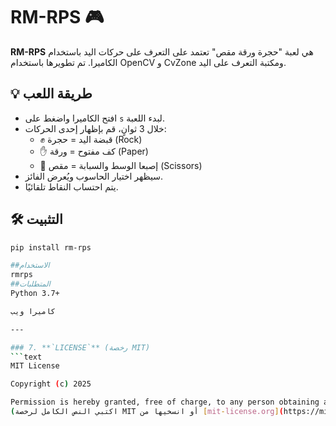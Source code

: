 # RM-RPS 🎮

**RM-RPS** هي لعبة "حجرة ورقة مقص" تعتمد على التعرف على حركات اليد باستخدام الكاميرا. تم تطويرها باستخدام OpenCV و CvZone ومكتبة التعرف على اليد.

## 💡 طريقة اللعب

- افتح الكاميرا واضغط على `s` لبدء اللعبة.
- خلال 3 ثوانٍ، قم بإظهار إحدى الحركات:
  - ✊ قبضة اليد = حجرة (Rock)
  - ✋ كف مفتوح = ورقة (Paper)
  - 🤞 إصبعا الوسط والسبابة = مقص (Scissors)
- سيظهر اختيار الحاسوب ويُعرض الفائز.
- يتم احتساب النقاط تلقائيًا.

## 🛠️ التثبيت

```bash
pip install rm-rps

##الاستخدام
rmrps
##المتطلبات
Python 3.7+

كاميرا ويب

---

### 7. **`LICENSE`** (رخصة MIT)
```text
MIT License

Copyright (c) 2025

Permission is hereby granted, free of charge, to any person obtaining a copy...
(اكتبي النص الكامل لرخصة MIT أو انسخيها من [mit-license.org](https://mit-license.org))
